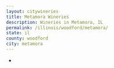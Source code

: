 ```yaml
---
layout: citywineries
title: Metamora Wineries
description: Wineries in Metamora, IL
permalink: /illinois/woodford/metamora/
state: il
county: woodford
city: metamora
---
```

-

